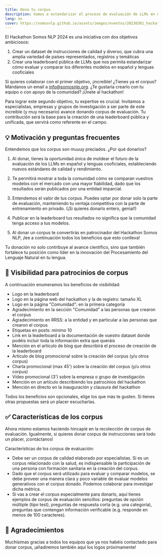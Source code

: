 ```yaml
---
title: Dona tu corpus
description: Vamos a estandarizar el proceso de evaluación de LLMs en nuestras lenguas y necesitamos tu ayuda
lang: es
cover: https://somosnlp.github.io/assets/images/eventos/20230301_hackathon_wip.png
---
```


El Hackathon Somos NLP 2024 es una iniciativa con dos objetivos ambiciosos:
1. Crear un dataset de instrucciones de calidad y diverso, que cubra una amplia variedad de países representados, registros y temáticas
2. Crear una leaderboard pública de LLMs que nos permita estandarizar cómo evaluar y comparar los diferentes modelos en español y lenguas cooficiales

Si quieres colaborar con el primer objetivo, ¡increíble!
¿Tienes ya el corpus? Mándanos un email a info@somosnlp.org. ¿Te gustaría crearlo con tu equipo o con apoyo de la comunidad? ¡Únete al hackathon!

Para lograr este segundo objetivo, tu expertise es crucial. Invitamos a especialistas, empresas y grupos de investigación a ser parte de este increíble (y muy necesario) avance donando corpus de evaluación. Tu contribución será la base para la creación de una leaderboard pública y unificada, que servirá como referente en el campo.

## 💡 Motivación y preguntas frecuentes

Entendemos que los corpus son muuuy preciados. ¿Por qué donarlos?

1. Al donar, tienes la oportunidad única de moldear el futuro de la evaluación de los LLMs en español y lenguas cooficiales, estableciendo nuevos estándares de calidad y rendimiento.

2. Te permitirá mostrar a toda la comunidad cómo se comparan vuestros modelos con el mercado con una mayor fiabilidad, dado que los resultados serán publicados por una entidad imparcial.

3. Entendemos el valor de tus corpus. Puedes optar por donar solo la parte de evaluación, manteniendo tu ventaja competitiva con la parte de entrenamiento en privado. (¡Si quieres donarlo entero, genial!)

4. Publicar en la leaderboard tus resultados no significa que la comunidad tenga acceso a tus modelos.

5. Al donar un corpus te convertirás en patrocinador del Hackathon Somos NLP, ¡lee a continuación todos los beneficios que esto conlleva!

Tu donación no solo contribuye al avance científico, sino que también fortalece tu posición como líder en la innovación del Procesamiento del Lenguaje Natural en tu lengua.

## 📸 Visibilidad para patrocinios de corpus

A continuación enumeramos los beneficios de visibilidad:
- Logo en la leaderboard
- Logo en la página web del hackathon y la de registro: tamaño XL
- Logo en la página "Comunidad": en la primera categoría
- Agradecimiento en la sección "Comunidad" a las personas que crearon el corpus
- Agradecimiento en RRSS: a la entidad y en particular a las personas que crearon el corpus
- Etiquetas en posts: mínimo 10
- Link en la leaderboard a la documentación de vuestro dataset donde podéis incluir toda la información extra que queráis
- Mención en el artículo de blog que describirá el proceso de creación de la leaderboard
- Artículo de blog promocional sobre la creación del corpus (y/u otros corpus)
- Charla promocional (max 45') sobre la creación del corpus (y/u otros corpus)
- Vídeo promocional (3') sobre la empresa o grupo de investigación
- Mención en un artículo describiendo los patrocinios del hackathon
- Mención en directo en la inauguración y clausura del hackathon

Todos los beneficios son opcionales, elige los que más te gusten. Si tienes otras propuestas será un placer escucharlas.

## ✅ Características de los corpus

Ahora mismo estamos haciendo hincapié en la recolección de corpus de evaluación. Igualmente, si quieres donar corpus de instrucciones será todo un placer, ¡contáctanos!

Características de los corpus de evaluación: 
- Debe ser un corpus de calidad elaborado por especialistas. Si es un corpus relacionado con la salud, es indispensable la participación de una persona con formación sanitaria en la creación del corpus.
- Dado que el corpus será utilizado para evaluar y comparar modelos, se debe proveer una manera clara y poco variable de evaluar modelos generativos con el corpus donado. Podemos colaborar para investigar dicha métrica.
- Si vas a crear el corpus especialmente para donarlo, aquí tienes ejemplos de corpus de evaluación sencillos: preguntas de opción múltiple (tipo test), preguntas de respuesta corta (e.g. una categoría), preguntas que contengan información verificable (e.g. responde en menos de 100 caracteres).

## 🙌 Agradecimientos

Muchísimas gracias a todos los equipos que ya nos habéis contactado para donar corpus, ¡añadiremos también aquí los logos próximamente!
